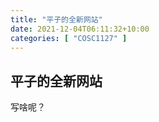 ```yaml
---
title: "平子的全新网站"
date: 2021-12-04T06:11:32+10:00
categories: [ "COSC1127" ]
---
```

## 平子的全新网站
写啥呢？







